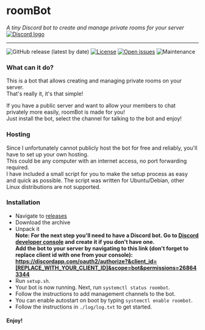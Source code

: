 # roomBot
*A tiny Discord bot to create and manage private rooms for your server*  
[![Discord logo](https://discordapp.com/assets/fc0b01fe10a0b8c602fb0106d8189d9b.png)](https://discordapp.com)
___
![GitHub release (latest by date)](https://img.shields.io/github/v/release/MStefan99/roomBot?label=version&style=flat-square)
[![License](https://img.shields.io/badge/license-GPL--3.0-brightgreen?style=flat-square)](https://www.gnu.org/licenses/gpl-3.0.en.html)
[![Open issues](https://img.shields.io/github/issues/MStefan99/roombot?style=flat-square)](https://github.com/MStefan99/roombot/issues)
![Maintenance](https://img.shields.io/maintenance/no/2021?style=flat-square)

### What can it do?  
This is a bot that allows creating and managing private rooms on your server.  
That's really it, it's that simple!  

If you have a public server and want to allow your members to chat privately more easily, roomBot is made for you!  
Just install the bot, select the channel for talking to the bot and enjoy!

### Hosting
Since I unfortunately cannot publicly host the bot for free and reliably, you'll have to set up your own hosting.  
This could be any computer with an internet access, no port forwarding required.  
I have included a small script for you to make the setup process as easy and quick as possible. 
The script was written for Ubuntu/Debian, other Linux distributions are not supported.  

### Installation
- Navigate to [releases](https://github.com/MStefan99/roomBot/releases)
- Download the archive
- Unpack it  
**Note: For the next step you'll need to have a Discord bot.
Go to [Discord developer console](https://discordapp.com/developers/applications) and create it if you don't have one.  
Add the bot to your server by navigating to this link (don't forget to replace client id with one from your console): 
https://discordapp.com/oauth2/authorize?&client_id=[REPLACE_WITH_YOUR_CLIENT_ID]&scope=bot&permissions=268643344**
- Run `setup.sh`.
- Your bot is now running. Next, run `systemctl status roombot`.
- Follow the instructions to add management channels to the bot.
- You can enable autostart on boot by typing `systemctl enable roombot`.
- Follow the instructions in `./log/log.txt` to get started.

#### Enjoy!
